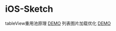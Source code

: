 # iOS-Sketch

tableView重用池原理 [DEMO](https://github.com/lxzzzzzz/ReusePool)
列表图片加载优化 [DEMO](https://github.com/lxzzzzzz/RunLoopWorker)
